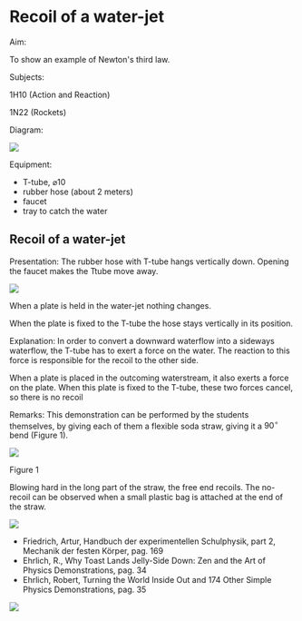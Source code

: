 # Recoil of a water-jet 

Aim:

To show an example of Newton's third law.

Subjects:

$1 \mathrm{H} 10$ (Action and Reaction)

1N22 (Rockets)

Diagram:

![](https://cdn.mathpix.com/cropped/2024_06_24_98bc655510dc21a62972g-1.jpg?height=434&width=580&top_left_y=431&top_left_x=924)

Equipment:

- T-tube, $\varnothing 10$
- rubber hose (about 2 meters)
- faucet
- tray to catch the water


## Recoil of a water-jet

Presentation: The rubber hose with T-tube hangs vertically down. Opening the faucet makes the Ttube move away.

![](https://cdn.mathpix.com/cropped/2024_06_24_98bc655510dc21a62972g-2.jpg?height=377&width=634&top_left_y=451&top_left_x=846)

When a plate is held in the water-jet nothing changes.

When the plate is fixed to the T-tube the hose stays vertically in its position.

Explanation: In order to convert a downward waterflow into a sideways waterflow, the T-tube has to exert a force on the water. The reaction to this force is responsible for the recoil to the other side.

When a plate is placed in the outcoming waterstream, it also exerts a force on the plate. When this plate is fixed to the T-tube, these two forces cancel, so there is no recoil

Remarks: This demonstration can be performed by the students themselves, by giving each of them a flexible soda straw, giving it a $90^{\circ}$ bend (Figure 1).

![](https://cdn.mathpix.com/cropped/2024_06_24_98bc655510dc21a62972g-2.jpg?height=360&width=187&top_left_y=1235&top_left_x=1077)

Figure 1

Blowing hard in the long part of the straw, the free end recoils. The no-recoil can be observed when a small plastic bag is attached at the end of the straw.

![](https://cdn.mathpix.com/cropped/2024_06_24_98bc655510dc21a62972g-2.jpg?height=43&width=136&top_left_y=1781&top_left_x=317)

- Friedrich, Artur, Handbuch der experimentellen Schulphysik, part 2, Mechanik der festen Körper, pag. 169
- Ehrlich, R., Why Toast Lands Jelly-Side Down: Zen and the Art of Physics Demonstrations, pag. 34
- Ehrlich, Robert, Turning the World Inside Out and 174 Other Simple Physics Demonstrations, pag. 35

![](https://cdn.mathpix.com/cropped/2024_06_24_98bc655510dc21a62972g-2.jpg?height=266&width=558&top_left_y=2347&top_left_x=1431)

